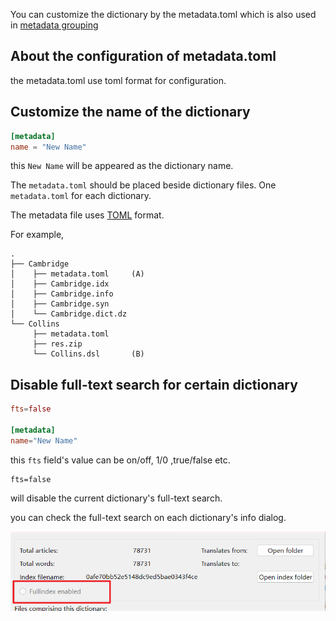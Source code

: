 You can customize the dictionary by the metadata.toml which is also used in [metadata grouping](manage_groups.md)

## About the configuration of metadata.toml



the metadata.toml use toml format for configuration.

## Customize the name of the dictionary

```toml
[metadata]
name = "New Name"
```

this `New Name` will be appeared as the dictionary name.


The `metadata.toml` should be placed beside dictionary files. One `metadata.toml` for each dictionary.

The metadata file uses [TOML](https://toml.io) format.


For example,

```
.
├── Cambridge
│    ├── metadata.toml     (A)
│    ├── Cambridge.idx
│    ├── Cambridge.info
│    ├── Cambridge.syn
│    └── Cambridge.dict.dz    
└── Collins
     ├── metadata.toml
     ├── res.zip
     └── Collins.dsl       (B)  

```

## Disable full-text search for certain dictionary

```toml
fts=false

[metadata]
name="New Name"

```

this `fts` field's value can be on/off, 1/0 ,true/false etc.

```
fts=false
```
will disable the current dictionary's full-text search.


you can check the full-text search on each dictionary's info dialog.

![](img/dictionary-info-fullindex.png)